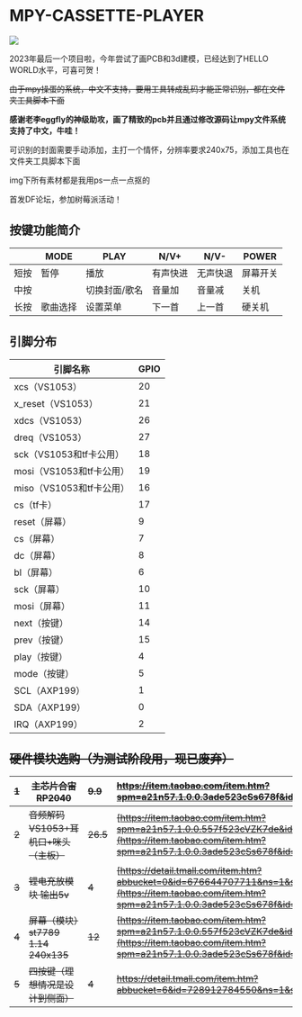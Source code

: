 # MPY-CASSETTE-PLAYER

![](show.gif)

2023年最后一个项目啦，今年尝试了画PCB和3d建模，已经达到了HELLO WORLD水平，可喜可贺！

~~由于mpy操蛋的系统，中文不支持，要用工具转成乱码才能正常识别，都在文件夹工具脚本下面~~

**感谢老李eggfly的神级助攻，画了精致的pcb并且通过修改源码让mpy文件系统支持了中文，牛哇！**

可识别的封面需要手动添加，主打一个情怀，分辨率要求240x75，添加工具也在文件夹工具脚本下面

img下所有素材都是我用ps一点一点抠的

首发DF论坛，参加树莓派活动！

## 按键功能简介

|      | MODE     | PLAY          | N/V+     | N/V-     | POWER    |
| ---- | -------- | ------------- | -------- | -------- | -------- |
| 短按 | 暂停     | 播放          | 有声快进 | 无声快退 | 屏幕开关 |
| 中按 |          | 切换封面/歌名 | 音量加   | 音量减   | 关机     |
| 长按 | 歌曲选择 | 设置菜单      | 下一首   | 上一首   | 硬关机   |

## 引脚分布

| 引脚名称                 | GPIO |
| ------------------------ | ---- |
| xcs（VS1053）            | 20   |
| x_reset（VS1053）        | 21   |
| xdcs（VS1053）           | 26   |
| dreq（VS1053）           | 27   |
| sck（VS1053和tf卡公用）  | 18   |
| mosi（VS1053和tf卡公用） | 19   |
| miso（VS1053和tf卡公用） | 16   |
| cs（tf卡）               | 17   |
| reset（屏幕）            | 9    |
| cs（屏幕）               | 7    |
| dc（屏幕）               | 8    |
| bl（屏幕）               | 6    |
| sck（屏幕）              | 10   |
| mosi（屏幕）             | 11   |
| next（按键）             | 14   |
| prev（按键）             | 15   |
| play（按键）             | 4    |
| mode（按键）             | 5    |
| SCL（AXP199）            | 1    |
| SDA（AXP199）            | 0    |
| IRQ（AXP199）            | 2    |

## ~~硬件模块选购（为测试阶段用，现已废弃）~~

| ~~1~~ | ~~主芯片合宙RP2040~~                   | ~~9.9~~  | ~~https://item.taobao.com/item.htm?spm=a21n57.1.0.0.3ade523cSs678f&id=732690270351&ns=1&abbucket=6#detail~~ |
| ----- | -------------------------------------- | :------- | :----------------------------------------------------------- |
| ~~2~~ | ~~音频解码VS1053+耳机口+咪头（主板）~~ | ~~26.5~~ | ~~[https://item.taobao.com/item.htm?spm=a21n57.1.0.0.557f523cVZK7de&id=734405324623&ns=1&abbucket=6#detail](https://item.taobao.com/item.htm?spm=a21n57.1.0.0.3ade523cSs678f&id=614439239772&ns=1&abbucket=6#detail)~~ |
| ~~3~~ | ~~锂电充放模块 输出5v~~                | ~~4~~    | ~~[https://detail.tmall.com/item.htm?abbucket=0&id=676644707711&ns=1&spm=a21n57.1.0.0.69cf523cG91SIy&skuId=5029890950425](https://item.taobao.com/item.htm?spm=a21n57.1.0.0.3ade523cSs678f&id=681466242060&ns=1&abbucket=6#detail)~~ |
| ~~4~~ | ~~屏幕（模块）st7789 1.14 240x135~~    | ~~12~~   | ~~[https://item.taobao.com/item.htm?spm=a21n57.1.0.0.557f523cVZK7de&id=719186035447&ns=1&abbucket=6#detail](https://item.taobao.com/item.htm?spm=a21n57.1.0.0.3ade523cSs678f&id=669510720856&ns=1&abbucket=6#detail)~~ |
| ~~5~~ | ~~四按键（理想情况是设计到侧面）~~     | ~~4~~    | ~~https://detail.tmall.com/item.htm?abbucket=6&id=728912784550&ns=1&spm=a21n57.1.0.0.3ade523cSs678f&skuId=5056891289142~~ |